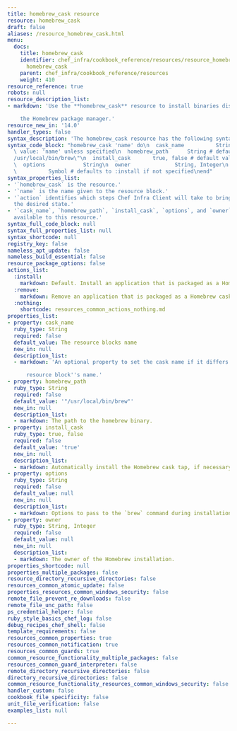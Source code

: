 ```yaml
---
title: homebrew_cask resource
resource: homebrew_cask
draft: false
aliases: /resource_homebrew_cask.html
menu:
  docs:
    title: homebrew_cask
    identifier: chef_infra/cookbook_reference/resources/resource_homebrew_cask.md
      homebrew_cask
    parent: chef_infra/cookbook_reference/resources
    weight: 410
resource_reference: true
robots: null
resource_description_list:
- markdown: 'Use the **homebrew_cask** resource to install binaries distributed via

    the Homebrew package manager.'
resource_new_in: '14.0'
handler_types: false
syntax_description: 'The homebrew_cask resource has the following syntax:'
syntax_code_block: "homebrew_cask 'name' do\n  cask_name          String # default\
  \ value: 'name' unless specified\n  homebrew_path      String # default value: \"\
  /usr/local/bin/brew\"\n  install_cask       true, false # default value: true\n\
  \  options            String\n  owner              String, Integer\n  action   \
  \          Symbol # defaults to :install if not specified\nend"
syntax_properties_list:
- '`homebrew_cask` is the resource.'
- '`name` is the name given to the resource block.'
- '`action` identifies which steps Chef Infra Client will take to bring the node into
  the desired state.'
- '`cask_name`, `homebrew_path`, `install_cask`, `options`, and `owner` are the properties
  available to this resource.'
syntax_full_code_block: null
syntax_full_properties_list: null
syntax_shortcode: null
registry_key: false
nameless_apt_update: false
nameless_build_essential: false
resource_package_options: false
actions_list:
  :install:
    markdown: Default. Install an application that is packaged as a Homebrew cask.
  :remove:
    markdown: Remove an application that is packaged as a Homebrew cask.
  :nothing:
    shortcode: resources_common_actions_nothing.md
properties_list:
- property: cask_name
  ruby_type: String
  required: false
  default_value: The resource blocks name
  new_in: null
  description_list:
  - markdown: 'An optional property to set the cask name if it differs from the

      resource block''s name.'
- property: homebrew_path
  ruby_type: String
  required: false
  default_value: '"/usr/local/bin/brew"'
  new_in: null
  description_list:
  - markdown: The path to the homebrew binary.
- property: install_cask
  ruby_type: true, false
  required: false
  default_value: 'true'
  new_in: null
  description_list:
  - markdown: Automatically install the Homebrew cask tap, if necessary.
- property: options
  ruby_type: String
  required: false
  default_value: null
  new_in: null
  description_list:
  - markdown: Options to pass to the `brew` command during installation.
- property: owner
  ruby_type: String, Integer
  required: false
  default_value: null
  new_in: null
  description_list:
  - markdown: The owner of the Homebrew installation.
properties_shortcode: null
properties_multiple_packages: false
resource_directory_recursive_directories: false
resources_common_atomic_update: false
properties_resources_common_windows_security: false
remote_file_prevent_re_downloads: false
remote_file_unc_path: false
ps_credential_helper: false
ruby_style_basics_chef_log: false
debug_recipes_chef_shell: false
template_requirements: false
resources_common_properties: true
resources_common_notification: true
resources_common_guards: true
common_resource_functionality_multiple_packages: false
resources_common_guard_interpreter: false
remote_directory_recursive_directories: false
directory_recursive_directories: false
common_resource_functionality_resources_common_windows_security: false
handler_custom: false
cookbook_file_specificity: false
unit_file_verification: false
examples_list: null

---
```

